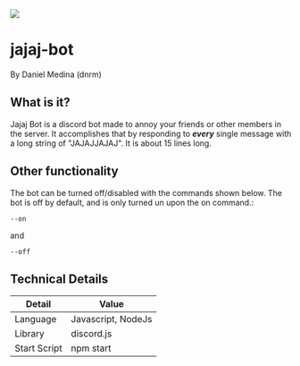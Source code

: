 <img src="https://cdn.danielmedina.dev/gh-banners/jajaj-bot.png" />

# jajaj-bot
By Daniel Medina (dnrm)


## What is it?

Jajaj Bot is a discord bot made to annoy your friends or other members in the server. It accomplishes that by responding to ***every*** single message with a long string of "JAJAJJAJAJ". It is about 15 lines long.


## Other functionality

The bot can be turned off/disabled with the commands shown below. The bot is off by default, and is only turned un upon the on command.:

```
--on
```
and
```
--off
```

## Technical Details
| Detail       | Value              |
|--------------|--------------------|
| Language     | Javascript, NodeJs |
| Library      | discord.js         |
| Start Script | npm start          |
